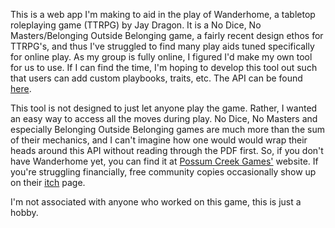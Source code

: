 This is a web app I'm making to aid in the play of Wanderhome, a tabletop roleplaying game (TTRPG) by Jay
Dragon. It is a No Dice, No Masters/Belonging Outside Belonging game, a fairly recent design ethos for TTRPG's,
and thus I've struggled to find many play aids tuned specifically for online play. As my group is fully online,
I figured I'd make my own tool for us to use. If I can find the time, I'm hoping to develop this tool out such
that users can add custom playbooks, traits, etc. The API can be found [here](https://github.com/DeadpanCakes/wanderhome_site).

This tool is not designed to just let anyone play the game. Rather, I wanted an easy way to access all the moves
during play. No Dice, No Masters and especially Belonging Outside Belonging games are much more than the sum of
their mechanics, and I can't imagine how one would would wrap their heads around this API without reading
through the PDF first. So, if you don't have Wanderhome yet, you can find it at
[Possum Creek Games'](https://possumcreekgames.com/products/wanderhome-pdf) website. If you're struggling
financially, free community copies occasionally show up on their [itch](https://possumcreekgames.itch.io/wanderhome)
page.

I'm not associated with anyone who worked on this game, this is just a hobby.
